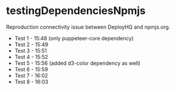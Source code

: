 # testingDependenciesNpmjs
Reproduction connectivity issue between DeployHQ and npmjs.org. 

- Test 1 - 15:48 (only puppeteer-core dependency)
- Test 2 - 15:49
- Test 3 - 15:51
- Test 4 - 15:52
- Test 5 - 15:56 (added d3-color dependency as well)
- Test 6 - 15:59
- Test 7 - 16:02
- Test 8 - 16:03
